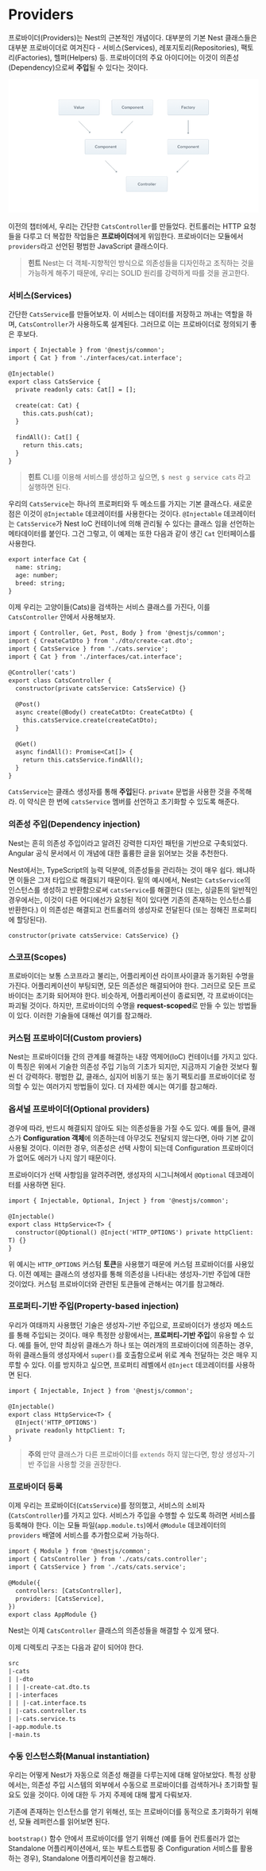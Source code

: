 # Providers

프로바이더(Providers)는 Nest의 근본적인 개념이다. 대부분의 기본 Nest 클래스들은 대부분 프로바이더로 여겨진다 - 서비스(Services), 레포지토리(Repositories), 팩토리(Factories), 헬퍼(Helpers) 등. 프로바이더의 주요 아이디어는 이것이 의존성(Dependency)으로써 **주입**될 수 있다는 것이다.

![Providers_1](images/Providers_1.png)

이전의 챕터에서, 우리는 간단한 `CatsController`를 만들었다. 컨트롤러는 HTTP 요청들을 다루고 더 복잡한 작업들은 **프로바이더**에게 위임한다. 프로바이더는 모듈에서 `providers`라고 선언된 평범한 JavaScript 클래스이다.

> **힌트**
> Nest는 더 객체-지향적인 방식으로 의존성들을 디자인하고 조직하는 것을 가능하게 해주기 때문에, 우리는 SOLID 원리를 강력하게 따를 것을 권고한다.

### 서비스(Services)
간단한 `CatsService`를 만들어보자. 이 서비스는 데이터를 저장하고 꺼내는 역할을 하며, `CatsController`가 사용하도록 설계된다. 그러므로 이는 프로바이더로 정의되기 좋은 후보다.

```tsx
import { Injectable } from '@nestjs/common';
import { Cat } from './interfaces/cat.interface';

@Injectable()
export class CatsService {
  private readonly cats: Cat[] = [];

  create(cat: Cat) {
    this.cats.push(cat);
  }

  findAll(): Cat[] {
    return this.cats;
  }
}
```

> **힌트**
> CLI를 이용해 서비스를 생성하고 싶으면, `$ nest g service cats` 라고 실행하면 된다.

우리의 `CatsService`는 하나의 프로퍼티와 두 메소드를 가지는 기본 클래스다. 새로운 점은 이것이 `@Injectable` 데코레이터를 사용한다는 것이다. `@Injectable` 데코레이터는 `CatsService`가 Nest IoC 컨테이너에 의해 관리될 수 있다는 클래스 임을 선언하는 메타데이터를 붙인다. 그건 그렇고, 이 예제는 또한 다음과 같이 생긴 `Cat` 인터페이스를 사용한다. 

```tsx
export interface Cat {
  name: string;
  age: number;
  breed: string;
}
```

이제 우리는 고양이들(Cats)을 검색하는 서비스 클래스를 가진다, 이를 `CatsController` 안에서 사용해보자.

```tsx
import { Controller, Get, Post, Body } from '@nestjs/common';
import { CreateCatDto } from './dto/create-cat.dto';
import { CatsService } from './cats.service';
import { Cat } from './interfaces/cat.interface';

@Controller('cats')
export class CatsController {
  constructor(private catsService: CatsService) {}

  @Post()
  async create(@Body() createCatDto: CreateCatDto) {
    this.catsService.create(createCatDto);
  }

  @Get()
  async findAll(): Promise<Cat[]> {
    return this.catsService.findAll();
  }
}
```

`CatsService`는 클래스 생성자를 통해 **주입**된다. `private` 문법을 사용한 것을 주목해라. 이 약식은 한 번에 `catsService` 멤버를 선언하고 초기화할 수 있도록 해준다.

### 의존성 주입(Dependency injection)
Nest는 흔히 의존성 주입이라고 알려진 강력한 디자인 패턴을 기반으로 구축되었다. Angular 공식 문서에서 이 개념에 대한 훌륭한 글을 읽어보는 것을 추천한다.

Nest에서는, TypeScript의 능력 덕분에, 의존성들을 관리하는 것이 매우 쉽다. 왜냐하면 이들은 그저 타입으로 해결되기 때문이다. 밑의 예시에서, Nest는 `CatsService`의 인스턴스를 생성하고 반환함으로써 `catsService`를 해결한다 (또는, 싱글톤의 일반적인 경우에서는, 이것이 다른 어디에선가 요청된 적이 있다면 기존의 존재하는 인스턴스를 반환한다.) 이 의존성은 해결되고 컨트롤러의 생성자로 전달된다 (또는 정해진 프로퍼티에 할당된다). 

```tsx
constructor(private catsService: CatsService) {}
```

### 스코프(Scopes)
프로바이더는 보통 스코프라고 불리는, 어플리케이션 라이프사이클과 동기화된 수명을 가진다. 어플리케이션이 부팅되면, 모든 의존성은 해결되어야 한다. 그러므로 모든 프로바이더는 초기화 되어져야 한다. 비슷하게, 어플리케이션이 종료되면, 각 프로바이더는 파괴될 것이다. 하지만, 프로바이더의 수명을 **request-scoped**로 만들 수 있는 방법들이 있다. 이러한 기술들에 대해선 여기를 참고해라.

### 커스텀 프로바이더(Custom proviers)
Nest는 프로바이더들 간의 관계를 해결하는 내장 역제어(IoC) 컨테이너를 가지고 있다. 이 특징은 위에서 기술한 의존성 주입 기능의 기초가 되지만, 지금까지 기술한 것보다 훨씬 더 강력하다. 평범한 값, 클래스, 심지어 비동기 또는 동기 팩토리를 프로바이더로 정의할 수 있는 여러가지 방법들이 있다. 더 자세한 예시는 여기를 참고해라.

### 옵셔널 프로바이더(Optional providers)
경우에 따라, 반드시 해결되지 않아도 되는 의존성들을 가질 수도 있다. 예를 들어, 클래스가 **Configuration 객체**에 의존하는데 아무것도 전달되지 않는다면, 아마 기본 값이 사용될 것이다. 이러한 경우, 의존성은 선택 사항이 되는데 Configuration 프로바이더가 없어도 에러가 나지 않기 때문이다. 

프로바이더가 선택 사항임을 알려주려면, 생성자의 시그니쳐에서 `@Optional` 데코레이터를 사용하면 된다.

```tsx
import { Injectable, Optional, Inject } from '@nestjs/common';

@Injectable()
export class HttpService<T> {
  constructor(@Optional() @Inject('HTTP_OPTIONS') private httpClient: T) {}
}
```

위 예시는 `HTTP_OPTIONS` 커스텀 **토큰**을 사용했기 때문에 커스텀 프로바이더를 사용있다. 이전 예제는 클래스의 생성자를 통해 의존성을 나타내는 생성자-기반 주입에 대한 것이었다. 커스텀 프로바이더와 관련된 토큰들에 관해서는 여기를 참고해라.

### 프로퍼티-기반 주입(Property-based injection)
우리가 여태까지 사용했던 기술은 생성자-기반 주입으로, 프로바이더가 생성자 메소드를 통해 주입되는 것이다. 매우 특정한 상황에서는, **프로퍼티-기반 주입**이 유용할 수 있다. 예를 들어, 만약 최상위 클래스가 하나 또는 여러개의 프로바이더에 의존하는 경우, 하위 클래스들의 생성자에서 `super()`를 호출함으로써 위로 계속 전달하는 것은 매우 지루할 수 있다. 이를 방지하고 싶으면, 프로퍼티 레벨에서 `@Inject` 데코레이터를 사용하면 된다.

```tsx
import { Injectable, Inject } from '@nestjs/common';

@Injectable()
export class HttpService<T> {
  @Inject('HTTP_OPTIONS')
  private readonly httpClient: T;
}
```

> **주의**
> 만약 클래스가 다른 프로바이더를 `extends` 하지 않는다면, 항상 생성자-기반 주입을 사용할 것을 권장한다.

### 프로바이더 등록
이제 우리는 프로바이더(`CatsService`)를 정의했고, 서비스의 소비자(`CatsController`)를 가지고 있다. 서비스가 주입을 수행할 수 있도록 하려면 서비스를 등록해야 한다. 이는 모듈 파일(`app.module.ts`)에서 `@Module` 데코레이터의 `providers` 배열에 서비스를 추가함으로써 가능하다.

```tsx
import { Module } from '@nestjs/common';
import { CatsController } from './cats/cats.controller';
import { CatsService } from './cats/cats.service';

@Module({
  controllers: [CatsController],
  providers: [CatsService],
})
export class AppModule {}
```

Nest는 이제 `CatsController` 클래스의 의존성들을 해결할 수 있게 됐다.

이제 디렉토리 구조는 다음과 같이 되어야 한다.
```
src
|-cats
| |-dto
| | |-create-cat.dto.ts
| |-interfaces
| | |-cat.interface.ts
| |-cats.controller.ts
| |-cats.service.ts
|-app.module.ts
|-main.ts
```

### 수동 인스턴스화(Manual instantiation)
우리는 어떻게 Nest가 자동으로 의존성 해결을 다루는지에 대해 알아보았다. 특정 상황에서는, 의존성 주입 시스템의 외부에서 수동으로 프로바이더를 검색하거나 초기화할 필요도 있을 것이다. 이에 대한 두 가지 주제에 대해 짧게 다뤄보자.

기존에 존재하는 인스턴스를 얻기 위해선, 또는 프로바이더를 동적으로 초기화하기 위해선, 모듈 레퍼런스를 읽어보면 된다.

`bootstrap()` 함수 안에서 프로바이더를 얻기 위해선 (예를 들어 컨트롤러가 없는 Standalone 어플리케이션에서, 또는 부트스트랩핑 중 Configuration 서비스를 활용하는 경우), Standalone 어플리케이션을 참고해라.
